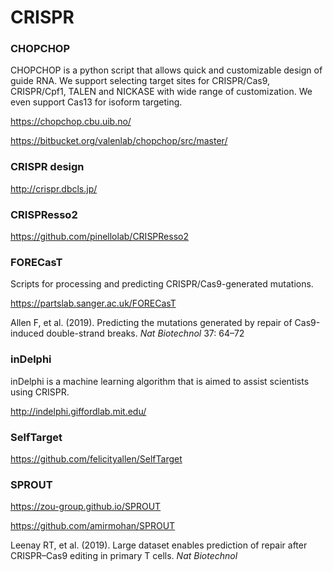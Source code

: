 # CRISPR

### CHOPCHOP

CHOPCHOP is a python script that allows quick and customizable design of guide RNA.
We support selecting target sites for CRISPR/Cas9, CRISPR/Cpf1, TALEN and NICKASE with wide
range of customization. We even support Cas13 for isoform targeting.

https://chopchop.cbu.uib.no/

https://bitbucket.org/valenlab/chopchop/src/master/

### CRISPR design

http://crispr.dbcls.jp/

### CRISPResso2

https://github.com/pinellolab/CRISPResso2

### FORECasT

Scripts for processing and predicting CRISPR/Cas9-generated mutations.

https://partslab.sanger.ac.uk/FORECasT

Allen F, et al. (2019). Predicting the mutations generated by repair of Cas9-induced double-strand breaks. *Nat Biotechnol* 37: 64–72

### inDelphi

inDelphi is a machine learning algorithm that is aimed to assist scientists using CRISPR.

http://indelphi.giffordlab.mit.edu/

### SelfTarget

https://github.com/felicityallen/SelfTarget

### SPROUT

https://zou-group.github.io/SPROUT

https://github.com/amirmohan/SPROUT

Leenay RT, et al. (2019). Large dataset enables prediction of repair after CRISPR–Cas9 editing in primary T cells. *Nat Biotechnol* 
